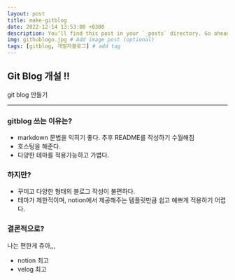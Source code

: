 ```yaml
---
layout: post
title: make-gitblog
date: 2022-12-14 13:53:00 +0300
description: You’ll find this post in your `_posts` directory. Go ahead and edit it and re-build the site to see your changes. # Add post description (optional)
img: githublogo.jpg # Add image post (optional)
tags: [gitblog, 개발자블로그] # add tag
---
```


## Git Blog 개설 !!
git blog 만들기

---
### gitblog 쓰는 이유는?
- markdown 문법을 익히기 좋다. 추후 README를 작성하기 수월해짐
- 호스팅을 해준다.
- 다양한 테마를 적용가능하고 가볍다.

### 하지만?

- 꾸미고 다양한 형태의 블로그 작성이 불편하다.
- 테마가 제한적이며, notion에서 제공해주는 템플릿만큼 쉽고 예쁘게 적용하기 어렵다.

### 결론적으로?
나는 편한게 쥬아,,,
- notion 최고
- velog 최고
